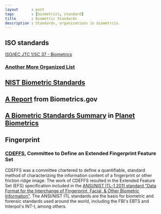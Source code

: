 ```yaml
---
layout      : post
tags        : [biometrics, standard]
title       : Biometric Standards
description : Standards, organizations in biometrcis.
---
```


## ISO standards

[ISO/IEC JTC 1/SC 37  - Biometrics](http://www.iso.org/iso/iso_catalogue/catalogue_tc/catalogue_tc_browse.htm?commid=313770)

### [Another More Organized List](http://www.biometricsinstitute.org/pages/international-biometrics-standards.html)

## [NIST Biometric Standards](http://www.nist.gov/itl/iad/ig/biometric_standards.cfm)

## [A Report](https://github.com/quxiaofeng/csxfqu/raw/master/_downloads/biostandards.pdf) from Biometrics.gov

## [A Biometric Standards Summary](http://www.planetbiometrics.com/biometric-standards/) in [Planet Biometrics](http://www.planetbiometrics.com/)

## Fingerprint

### [CDEFFS](http://fingerprint.nist.gov/standard/cdeffs/), Committee to Define an Extended Fingerprint Feature Set

CDEFFS was a committee chartered to define a quantifiable, standard method of characterizing the information content of a fingerprint or other friction ridge image. The work of CDEFFS resulted in the Extended Feature Set (EFS) specification included in the [ANSI/NIST ITL-1 2011 standard "Data Format for the Interchange of Fingerprint, Facial, & Other Biometric Information"](http://biometrics.nist.gov/cs_links/standard/AN_ANSI_1-2011_standard.pdf). The ANSI/NIST ITL standards are the basis for biometric and forensic standards used around the world, including the FBI's EBTS and Interpol's INT-I, among others.


